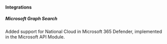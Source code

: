 #### Integrations

##### Microsoft Graph Search

Added support for National Cloud in Microsoft 365 Defender, implemented in the Microsoft API Module.
